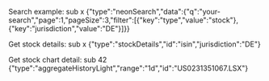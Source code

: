 Search example: sub x {"type":"neonSearch","data":{"q":"your-search","page":1,"pageSize":3,"filter":[{"key":"type","value":"stock"},{"key":"jurisdiction","value":"DE"}]}}

Get stock details: sub x {"type":"stockDetails","id":"isin","jurisdiction":"DE"}

Get stock chart detail: sub 42 {"type":"aggregateHistoryLight","range":"1d","id":"US0231351067.LSX"}
